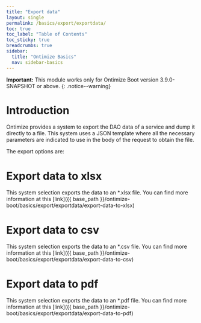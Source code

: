 ```yaml
---
title: "Export data"
layout: single
permalink: /basics/export/exportdata/
toc: true
toc_label: "Table of Contents"
toc_sticky: true
breadcrumbs: true
sidebar:
  title: "Ontimize Basics"
  nav: sidebar-basics
---
```



**Important:** This module works only for Ontimize Boot version 3.9.0-SNAPSHOT or above.
{: .notice--warning}

# Introduction
Ontimize provides a system to export the DAO data of a service and dump it directly to a file. This system uses a JSON template where all the necessary parameters are indicated to use in the body of the request to obtain the file.

The export options are:

# Export data to **xlsx**
This system selection exports the data to an *.xlsx file.
You can find more information at this [link]({{ base_path }}/ontimize-boot/basics/export/exportdata/export-data-to-xlsx)
# Export data to **csv**
This system selection exports the data to an *.csv file.
You can find more information at this [link]({{ base_path }}/ontimize-boot/basics/export/exportdata/export-data-to-csv)
# Export data to **pdf**
This system selection exports the data to an *.pdf file.
You can find more information at this [link]({{ base_path }}/ontimize-boot/basics/export/exportdata/export-data-to-pdf)